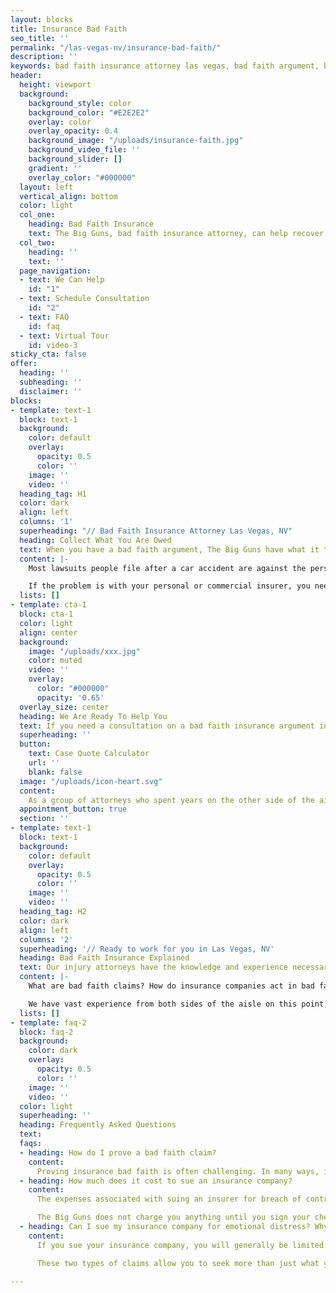 ```yaml
---
layout: blocks
title: Insurance Bad Faith 
seo_title: ''
permalink: "/las-vegas-nv/insurance-bad-faith/"
description: ''
keywords: bad faith insurance attorney las vegas, bad faith argument, bad faith insurance, bad faith definition, bad faith insurance attorney
header:
  height: viewport
  background:
    background_style: color
    background_color: "#E2E2E2"
    overlay: color
    overlay_opacity: 0.4
    background_image: "/uploads/insurance-faith.jpg"
    background_video_file: ''
    background_slider: []
    gradient: ''
    overlay_color: "#000000"
  layout: left
  vertical_align: bottom
  color: light
  col_one:
    heading: Bad Faith Insurance
    text: The Big Guns, bad faith insurance attorney, can help recover the compensation you deserve in Las Vegas, NV
  col_two:
    heading: ''
    text: ''
  page_navigation:
  - text: We Can Help
    id: "1"
  - text: Schedule Consultation
    id: "2"
  - text: FAQ
    id: faq
  - text: Virtual Tour
    id: video-3
sticky_cta: false
offer:
  heading: ''
  subheading: ''
  disclaimer: ''
blocks:
- template: text-1
  block: text-1
  background:
    color: default
    overlay:
      opacity: 0.5
      color: ''
    image: ''
    video: ''
  heading_tag: H1
  color: dark
  align: left
  columns: '1'
  superheading: "// Bad Faith Insurance Attorney Las Vegas, NV"
  heading: Collect What You Are Owed  
  text: When you have a bad faith argument, The Big Guns have what it takes to help recover what you are entitled to
  content: |-
    Most lawsuits people file after a car accident are against the person who was at fault. Though others often describe this as being against the insurance companies because the at-fault person likely had an insurance policy providing them with a defense and indemnity, it is not an actual lawsuit against the insurance company. However, there is a marked difference when your own insurance company has failed in one of its duties that it may owe you after an accident. This failure can include failing to pay an uninsured or underinsured motorist claim, failing to pay medical payments, or, if you were sued, failing to defend you properly. 

    If the problem is with your personal or commercial insurer, you need attorneys who know how to pursue insurance bad faith claims. The Big Guns has a strong foundation in insurance bad faith trials to help you first figure out if you have such a claim and the best approach to suing your insurance company if need be.
  lists: []
- template: cta-1
  block: cta-1
  color: light
  align: center
  background:
    image: "/uploads/xxx.jpg"
    color: muted
    video: ''
    overlay:
      color: "#000000"
      opacity: '0.65'
  overlay_size: center
  heading: We Are Ready To Help You
  text: If you need a consultation on a bad faith insurance argument in Las Vegas, NV, it's time to bring out The Big Guns
  superheading: ''
  button:
    text: Case Quote Calculator
    url: ''
    blank: false
  image: "/uploads/icon-heart.svg"
  content: 
    As a group of attorneys who spent years on the other side of the aisle defending insurance companies, we know precisely what to look for in a case. We know exactly what types of defenses their attorneys will bring. We also don't get paid until you do! So you can count on us to give you a fair evaluation of your case. Click below to schedule a free no-obligation consultation with our team.
  appointment_button: true
  section: ''
- template: text-1
  block: text-1
  background:
    color: default
    overlay:
      opacity: 0.5
      color: ''
    image: ''
    video: ''
  heading_tag: H2
  color: dark
  align: left
  columns: '2'
  superheading: '// Ready to work for you in Las Vegas, NV'
  heading: Bad Faith Insurance Explained
  text: Our injury attorneys have the knowledge and experience necessary to help you understand and recover all that you are entitled to
  content: |-
    What are bad faith claims? How do insurance companies act in bad faith? In Nevada, you can only sue your own insurance company for denying, delaying, or underpaying your claim under your policy. For example, if the insurance company pays you pennies on the dollar for an underinsured motorist or homeowner insurance claim, if it unreasonably delays its investigation and payments, or if it refuses or fails to defend your lawsuit in good faith. An important thing to note here is that not all such actions fall within the bad faith definition. If they have reasonable bases to delay, this would not fall under bad faith. True bad faith requires an insurer to unreasonably deny a claim with the knowledge that it acted unreasonably. Proving this is challenging, and surviving the insurance defense attorney's motions to eliminate bad faith claims or violations of NRS 686A.310 is even more difficult. 

    We have vast experience from both sides of the aisle on this point, having prevailed on numerous cases for insurers and against them. Keeping bad faith and NRS 686A.310 claims alive is a priority as it keeps the threat of extra-contractual damages present during the lawsuit. Without them, in most cases, the insurance company is only on the hook for the damages within the policy's limit. By using our extensive experience in handling insurance bad faith claims, we can maximize the potential value of your case. Give us a call today at (555) 555-5555 to schedule a free consultation and let The Big Guns fight for you.
  lists: []
- template: faq-2
  block: faq-2
  background:
    color: dark
    overlay:
      opacity: 0.5
      color: ''
    image: ''
    video: ''
  color: light
  superheading: ''
  heading: Frequently Asked Questions
  text: 
  faqs:
  - heading: How do I prove a bad faith claim? 
    content: 
      Proving insurance bad faith is often challenging. In many ways, insurance companies have gotten better at handling insurance claims over the years. In other ways, they have also just gotten better at providing pretextual arguments to give the appearance of proper claim handling. Knowing how to distinguish the two requires extensive experience, and this is one of the stronger areas of practice for The Big Guns. Claims documentation found in the claim file is often tricky to decipher. Most insurers use odd acronyms, different jargon to describe the facts and information about a case, and present information in a manner that seemingly jumbles it all together. We have deep experience combing over claims files from numerous insurers. We can quickly and effectively ascertain the weak points of any insurer's claim handling from a quick examination of the claim file. Asking the right questions at depositions, instead of following an out-of-date practice guide printed for lawyers who don't know this practice area, is critical to locking down the facts, inferences, and details of the claim to prove your case. We take depositions of critical claims handling personnel involved with the claim, with effective written discovery targeting issues and case-specific weak points with an eye toward how insurers have adapted to such cases over the past two decades. This technique fleshes the story out to a much greater degree.
  - heading: How much does it cost to sue an insurance company?
    content: 
      The expenses associated with suing an insurer for breach of contract, bad faith, and violations of the unfair claim practices act are significant. Aside from the filing fee, depositions of key personnel from the insurance company, witnesses associated with the underlying claim, and retaining proper claim handling experts will easily run into the thousands of dollars. Bad faith cases are usually defended by defense attorneys who know this difficult practice area quite well, and they are motivated to fight these cases tooth and nail. This, too, drives up the expense of litigating these cases, and it tends to make the cases take longer before there can be any resolution. 

      The Big Guns does not charge you anything until you sign your check from the other side. Whether that is a result of a settlement or a jury verdict, we get paid when you get paid.
  - heading: Can I sue my insurance company for emotional distress? Why bother with a bad faith claim?
    content: 
      If you sue your insurance company, you will generally be limited to contractual damages unless you also win on claims of bad faith or violations of the unfair claim practices act. The latter act is a set of specific actions by an insurance company during the handling of the claim that can give rise to liability, such as by failing to offer a reasonable amount for a claim when the value of the claim is reasonably clear or failing to respond in a timely manner to inquiries such that it caused you harm. The act itself, codified in NRS 686A.310, is more about how a claim is handled, and it is different from a bad faith claim or a breach of contract claim.

      These two types of claims allow you to seek more than just what you might be entitled to under the insurance policy. Even beyond these extracontractual damages, claims for bad faith and violations of NRS 686A.310 can lead to an award of punitive damages if the insurer's conduct is particularly egregious. So while a claim for breach of contract alone will only top out at the policy's limit, viable claims of bad faith and violations of the unfair claim practices act can drive the total value of a case well beyond the limit.

---
```

